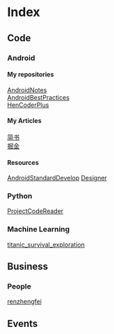 # Index

## Code
### Android
#### My repositories
[AndroidNotes](https://github.com/ZhanXuzhao/AndroidStudioNotes)<br>
[AndroidBestPractices](https://github.com/ZhanXuzhao/AndroidBestPractices)<br>
[HenCoderPlus](https://github.com/ZhanXuzhao/HencoderPlus)

#### My Articles
[简书](https://www.jianshu.com/u/f4f88e1b5678)<br>
[掘金](https://juejin.im/user/5a047c176fb9a045076f1d83/posts)

#### Resources
[AndroidStandardDevelop](https://github.com/Blankj/AndroidStandardDevelop)
[Designer](https://github.com/ZhanXuzhao/Designer)

### Python
[ProjectCodeReader](https://github.com/ZhanXuzhao/ProjectCodeReader)

### Machine Learning
[titanic_survival_exploration](https://github.com/ZhanXuzhao/ML_p01_titanic_survival_exploration)

## Business
### People
[renzhengfei](https://github.com/ttpianobirds/RenZhengfei)

## Events
